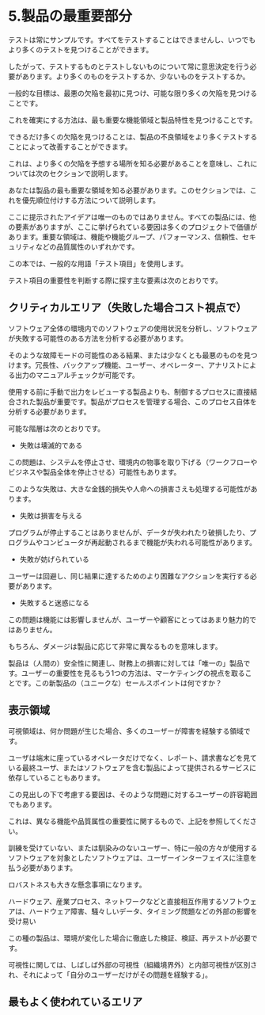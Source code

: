 # 5.製品の最重要部分

テストは常にサンプルです。すべてをテストすることはできませんし、いつでもより多くのテストを見つけることができます。

したがって、テストするものとテストしないものについて常に意思決定を行う必要があります。より多くのものをテストするか、少ないものをテストするか。

一般的な目標は、最悪の欠陥を最初に見つけ、可能な限り多くの欠陥を見つけることです。

これを確実にする方法は、最も重要な機能領域と製品特性を見つけることです。

できるだけ多くの欠陥を見つけることは、製品の不良領域をより多くテストすることによって改善することができます。

これは、より多くの欠陥を予想する場所を知る必要があることを意味し、これについては次のセクションで説明します。

あなたは製品の最も重要な領域を知る必要があります。このセクションでは、これを優先順位付けする方法について説明します。

ここに提示されたアイデアは唯一のものではありません。すべての製品には、他の要素がありますが、ここに挙げられている要因は多くのプロジェクトで価値があります。重要な領域は、機能や機能グループ、パフォーマンス、信頼性、セキュリティなどの品質属性のいずれかです。

この本では、一般的な用語「テスト項目」を使用します。

テスト項目の重要性を判断する際に探す主な要素は次のとおりです。

## クリティカルエリア（失敗した場合コスト視点で）

ソフトウェア全体の環境内でのソフトウェアの使用状況を分析し、ソフトウェアが失敗する可能性のある方法を分析する必要があります。

そのような故障モードの可能性のある結果、または少なくとも最悪のものを見つけます。冗長性、バックアップ機能、ユーザー、オペレーター、アナリストによる出力のマニュアルチェックが可能です。

使用する前に手動で出力をレビューする製品よりも、制御するプロセスに直接結合された製品が重要です。製品がプロセスを管理する場合、このプロセス自体を分析する必要があります。

可能な階層は次のとおりです。

- 失敗は壊滅的である

この問題は、システムを停止させ、環境内の物事を取り下げる（ワークフローやビジネスや製品全体を停止させる）可能性もあります。

このような失敗は、大きな金銭的損失や人命への損害さえも処理する可能性があります。

- 失敗は損害を与える

プログラムが停止することはありませんが、データが失われたり破損したり、プログラムやコンピュータが再起動されるまで機能が失われる可能性があります。

- 失敗が妨げられている

ユーザーは回避し、同じ結果に達するためのより困難なアクションを実行する必要があります。

- 失敗すると迷惑になる

この問題は機能には影響しませんが、ユーザーや顧客にとってはあまり魅力的ではありません。

もちろん、ダメージは製品に応じて非常に異なるものを意味します。

製品は（人間の）安全性に関連し、財務上の損害に対しては「唯一の」製品です。ユーザーの重要性を見るもう1つの方法は、マーケティングの視点を取ることです。この新製品の（ユニークな）セールスポイントは何ですか？

## 表示領域

可視領域は、何か問題が生じた場合、多くのユーザーが障害を経験する領域です。

ユーザは端末に座っているオペレータだけでなく、レポート、請求書などを見ている最終ユーザ、またはソフトウェアを含む製品によって提供されるサービスに依存していることもあります。

この見出しの下で考慮する要因は、そのような問題に対するユーザーの許容範囲でもあります。

これは、異なる機能や品質属性の重要性に関するもので、上記を参照してください。

訓練を受けていない、または馴染みのないユーザー、特に一般の方々が使用するソフトウェアを対象としたソフトウェアは、ユーザーインターフェイスに注意を払う必要があります。

ロバストネスも大きな懸念事項になります。

ハードウェア、産業プロセス、ネットワークなどと直接相互作用するソフトウェアは、ハードウェア障害、騒々しいデータ、タイミング問題などの外部の影響を受け易い

この種の製品は、環境が変化した場合に徹底した検証、検証、再テストが必要です。

可視性に関しては、しばしば外部の可視性（組織境界外）と内部可視性が区別され、それによって「自分のユーザーだけがその問題を経験する」。

## 最もよく使われているエリア





